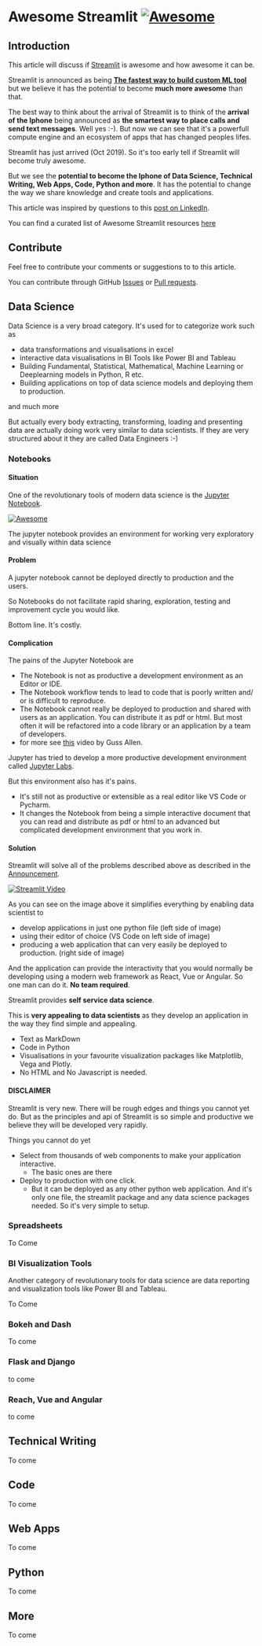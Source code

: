 # Awesome Streamlit [![Awesome](https://cdn.rawgit.com/sindresorhus/awesome/d7305f38d29fed78fa85652e3a63e154dd8e8829/media/badge.svg)](https://github.com/MarcSkovMadsen/awesomestreamlit)

## Introduction

This article will discuss if [Streamlit](https://streamlit.io/) is awesome and how awesome it can be.

Streamlit is announced as being **[The fastest way to build custom ML tool](https://towardsdatascience.com/coding-ml-tools-like-you-code-ml-models-ddba3357eace)** but we believe it has the potential to become **much more awesome** than that.

The best way to think about the arrival of Streamlit is to think of the **arrival of the Iphone** being announced as **the smartest way to place calls and send text messages**. Well yes :-). But now we can see that it's a powerfull compute engine and an ecosystem of apps that has changed peoples lifes.

Streamlit has just arrived (Oct 2019). So it's too early tell if Streamlit will become truly awesome.

But we see the **potential to become the Iphone of Data Science, Technical Writing, Web Apps, Code, Python and more**. It has the potential to change the way we share knowledge and create tools and applications.

This article was inspired by questions to this [post on LinkedIn](https://www.linkedin.com/posts/marcskovmadsen_turn-python-scripts-into-beautiful-ml-tools-activity-6585883899514146816-OonG).

You can find a curated list of Awesome Streamlit resources [here](https://github.com/MarcSkovMadsen/awesomestreamlit)

## Contribute

Feel free to contribute your comments or suggestions to to this article.

You can contribute through GitHub [Issues](https://github.com/MarcSkovMadsen/awesomeStreamlit/issues) or [Pull requests](https://github.com/MarcSkovMadsen/awesomeStreamlit/pulls).

## Data Science

Data Science is a very broad category. It's used for to categorize work such as

- data transformations and visualisations in excel
- interactive data visualisations in BI Tools like Power BI and Tableau
- Building Fundamental, Statistical, Mathematical, Machine Learning or Deeplearning models in Python, R etc.
- Building applications on top of data science models and deploying them to production.

and much more

But actually every body extracting, transforming, loading and presenting data are actually doing work very similar to data scientists. If they are very structured about it they are called Data Engineers :-)

### Notebooks

#### Situation

One of the revolutionary tools of modern data science is the [Jupyter Notebook](https://jupyter.org/).

[![Awesome](https://jupyter.org/assets/jupyterpreview.png)](https://github.com/MarcSkovMadsen/awesomestreamlit)

The jupyter notebook provides an environment for working very exploratory and visually within data science

#### Problem

A jupyter notebook cannot be deployed directly to production and the users.

So Notebooks do not facilitate rapid sharing, exploration, testing and improvement cycle you would like.

Bottom line. It's costly.

#### Complication

The pains of the Jupyter Notebook are

- The Notebook is not as productive a development environment as an Editor or IDE.
- The Notebook workflow tends to lead to code that is poorly written and/ or is difficult to reproduce.
- The Notebook cannot really be deployed to production and shared with users as an application. You can distribute it as pdf or html. But most often it will be refactored into a code library or an application by a team of developers.
- for more see [this](https://www.youtube.com/watch?v=7jiPeIFXb6U) video by Guss Allen.

Jupyter has tried to develop a more productive development environment called [Jupyter Labs](https://towardsdatascience.com/jupyter-lab-evolution-of-the-jupyter-notebook-5297cacde6b).

But this environment also has it's pains.

- It's still not as productive or extensible as a real editor like VS Code or Pycharm.
- It changes the Notebook from being a simple interactive document that you can read and distribute as pdf or html to an advanced but complicated development environment that you work in.

#### Solution

Streamlit will solve all of the problems described above as described in the  [Announcement](https://towardsdatascience.com/coding-ml-tools-like-you-code-ml-models-ddba3357eace).

[![Streamlit Video](https://miro.medium.com/max/700/1*p3XPm-x0TUIuMmQQa4mjHQ.gif)](https://miro.medium.com/max/700/1*p3XPm-x0TUIuMmQQa4mjHQ.gif)

As you can see on the image above it simplifies everything by enabling data scientist to

- develop applications in just one python file (left side of image)
- using their editor of choice (VS Code on left side of image)
- producing a web application that can very easily be deployed to production. (right side of image)

And the application can provide the interactivity that you would normally be developing using a modern web framework as React, Vue or Angular. So one man can do it. **No team required**.

Streamlit provides **self service data science**.

This is **very appealing to data scientists** as they develop an application in the way they find simple and appealing.

- Text as MarkDown
- Code in Python
- Visualisations in your favourite visualization packages like Matplotlib, Vega and Plotly.
- No HTML and No Javascript is needed.

#### DISCLAIMER

Streamlit is very new. There will be rough edges and things you cannot yet do. But as the principles and api of Streamlit is so simple and productive we believe they will be developed very rapidly.

Things you cannot do yet

- Select from thousands of web components to make your application interactive.
  - The basic ones are there
- Deploy to production with one click.
  - But it can be deployed as any other python web application. And it's only one file, the streamlit package and any data science packages needed. So it's very simple to setup.

### Spreadsheets

To Come

### BI Visualization Tools

Another category of revolutionary tools for data science are data reporting and visualization tools like Power BI and Tableau.

To Come

### Bokeh and Dash

To come

### Flask and Django

to come

### Reach, Vue and Angular

to come

## Technical Writing

To come

## Code

To come

## Web Apps

To come

## Python

To come

## More

To come
